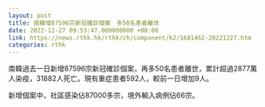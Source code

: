 ```yaml
---
layout: post
title: 南韓增87596宗新冠確診個案　多50名患者離世
date: 2022-12-27 09:53:47.000000000 +08:00
link: https://news.rthk.hk/rthk/ch/component/k2/1681462-20221227.htm
categories: rthk
---
```


南韓過去一日新增87596宗新冠確診個案，再多50名患者離世，累計超過2877萬人染疫，31882人死亡。現有重症患者592人，較前一日增加9人。

新增個案中，社區感染佔87000多宗，境外輸入病例佔66宗。
